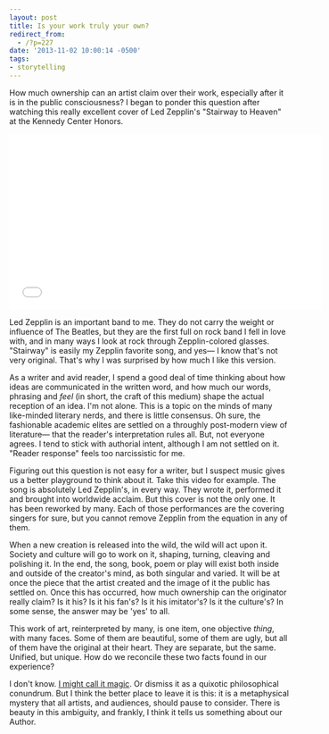 ```yaml
---
layout: post
title: Is your work truly your own?
redirect_from:
  - /?p=227
date: '2013-11-02 10:00:14 -0500'
tags:
- storytelling
---
```

<p>How much ownership can an artist claim over their work, especially after it is in the public consciousness? I began to ponder this question after watching this really excellent cover of Led Zepplin's "Stairway to Heaven" at the Kennedy Center Honors.</p>
<p><iframe src="//www.youtube.com/embed/JK_DOJa99oo" height="315" width="560" allowfullscreen="" frameborder="0"></iframe></p>
<p>Led Zepplin is an important band to me. They do not carry the weight or influence of The Beatles, but they are the first full on rock band I fell in love with, and in many ways I look at rock through Zepplin-colored glasses. "Stairway" is easily my Zepplin favorite song, and yes— I know that's not very original. That's why I was surprised by how much I like this version.</p>
<p>As a writer and avid reader, I spend a good deal of time thinking about how ideas are communicated in the written word, and how much our words, phrasing and <em>feel</em> (in short, the craft of this medium) shape the actual reception of an idea. I'm not alone. This is a topic on the minds of many like-minded literary nerds, and there is little consensus. Oh sure, the fashionable academic elites are settled on a throughly post-modern view of literature— that the reader's interpretation rules all. But, not everyone agrees. I tend to stick with authorial intent, although I am not settled on it. "Reader response" feels too narcissistic for me.</p>
<p>Figuring out this question is not easy for a writer, but I suspect music gives us a better playground to think about it. Take this video for example. The song is absolutely Led Zepplin's, in every way. They wrote it, performed it and brought into worldwide acclaim. But this cover is not the only one. It has been reworked by many. Each of those performances are the covering singers for sure, but you cannot remove Zepplin from the equation in any of them.</p>
<p>When a new creation is released into the wild, the wild will act upon it. Society and culture will go to work on it, shaping, turning, cleaving and polishing it. In the end, the song, book, poem or play will exist both inside and outside of the creator's mind, as both singular and varied. It will be at once the piece that the artist created and the image of it the public has settled on. Once this has occurred, how much ownership can the originator really claim? Is it his? Is it his fan's? Is it his imitator's? Is it the culture's? In some sense, the answer may be 'yes' to all.</p>
<p>This work of art, reinterpreted by many, is one item, one objective <em>thing</em>, with many faces. Some of them are beautiful, some of them are ugly, but all of them have the original at their heart. They are separate, but the same. Unified, but unique. How do we reconcile these two facts found in our experience?</p>
<p>I don't know. <a href="http://brianlundin.com/2013/05/14/the-magic-of-story/">I might call it magic</a>. Or dismiss it as a quixotic philosophical conundrum. But I think the better place to leave it is this: it is a metaphysical mystery that all artists, and audiences, should pause to consider. There is beauty in this ambiguity, and frankly, I think it tells us something about our Author.</p>
